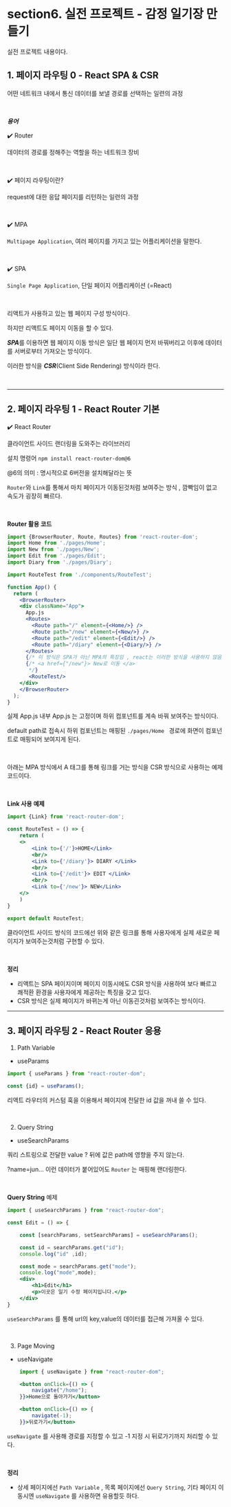 # section6. 실전 프로젝트 - 감정 일기장 만들기

실전 프로젝트 내용이다.


## 1. 페이지 라우팅 0 - React SPA & CSR

어떤 네트워크 내에서 통신 데이터를 보낼 경로를 선택하는 일련의 과정


</br>

***용어***

✔️ Router

데이터의 경로를 정해주는 역할을 하는 네트워크 장비

</br>

✔️ 페이지 라우팅이란?

request에 대한 응답 페이지를 리턴하는 일련의 과정

</br>

✔️ MPA

`Multipage Application`, 여러 페이지를 가지고 있는 어플리케이션을 말한다.

</br>

✔️ SPA

`Single Page Application`, 단일 페이지 어플리케이션 (=React)

</br>

리액트가 사용하고 있는 웹 페이지 구성 방식이다.

하지만 리액트도 페이지 이동을 할 수 있다.

***SPA***를 이용하면 웹 페이지 이동 방식은 일단 웹 페이지 먼저 바꿔버리고 이후에 데이터를 서버로부터 가져오는 방식이다.

이러한 방식을 ***CSR***(Client Side Rendering) 방식이라 한다.

</br>

---

## 2.  페이지 라우팅 1 - React Router 기본

✔️ React Router

클라이언트 사이드 랜더링을 도와주는 라이브러리


설치 명령어
`npm install react-router-dom@6`

@6의 의미 : 명시적으로 6버전을 설치해달라는 뜻

`Router`와 `Link`를 통해서 마치 페이지가 이동된것처럼 보여주는 방식 , 깜빡임이 없고 속도가 굉장히 빠르다.

<br/>

**Router 활용 코드**

``` jsx
import {BrowserRouter, Route, Routes} from 'react-router-dom';
import Home from './pages/Home';
import New from './pages/New';
import Edit from './pages/Edit';
import Diary from './pages/Diary';

import RouteTest from './components/RouteTest';

function App() {
  return (
    <BrowserRouter>
    <div className="App">
      App.js
      <Routes>
        <Route path="/" element={<Home/>} />
        <Route path="/new" element={<New/>} />
        <Route path="/edit" element={<Edit/>} />
        <Route path="/diary" element={<Diary/>} />
      </Routes>
      {/* 이 방식은 SPA가 아닌 MPA의 특징임 , react는 이러한 방식을 사용하지 않음 */}
      {/* <a href={"/new"}> New로 이동 </a>
       */}
       <RouteTest/>
    </div>
    </BrowserRouter>
  );
}
```

실제 App.js 내부 App.js 는 고정이며 하위 컴포넌트를 계속 바꿔 보여주는 방식이다.

default path로 접속시 하위 컴포넌트는 매핑된 `./pages/Home ` 경로에 화면이 컴포넌트로 매핑되어 보여지게 된다.

<br/>

아래는 MPA 방식에서 A 태그를 통해 링크를 거는 방식을 CSR 방식으로 사용하는 예제 코드이다.

<br/>

**Link 사용 예제**

```jsx
import {Link} from 'react-router-dom';

const RouteTest = () => {
    return (
    <>
        <Link to={'/'}>HOME</Link>
        <br/>
        <Link to={'/diary'}> DIARY </Link>
        <br/>
        <Link to={'/edit'}> EDIT </Link>
        <br/>
        <Link to={'/new'}> NEW</Link>
    </>
    )
}

export default RouteTest;

```

클라이언트 사이드 방식의 코드에선 위와 같은 링크를 통해 사용자에게 실제 새로운 페이지가 보여주는것처럼 구현할 수 있다.

<br/>

**정리**

- 리액트는 SPA 페이지이며 페이지 이동시에도 CSR 방식을 사용하여 보다 빠르고 쾌적환 환경을 사용자에게 제공하는 특징을 갖고 있다.
- CSR 방식은 실제 페이지가 바뀌는게 아닌 이동괸것처럼 보여주는 방식이다.


---

## 3.  페이지 라우팅 2 - React Router 응용

1. Path Variable
- useParams

``` jsx
import { useParams } from "react-router-dom";

const {id} = useParams();
```
리액트 라우터의 커스텀 훅을 이용해서 페이지에 전달한 id 값을 꺼내 쓸 수 있다.


<br/>

2. Query String
- useSearchParams

쿼리 스트링으로 전달한 value ? 뒤에 값은 path에 영향을 주지 않는다.

?name=jun... 이런 데이터가 붙어있어도 `Router` 는 매핑해 랜더링한다.

<br/>

**Query String** 예제
```jsx
import { useSearchParams } from "react-router-dom";

const Edit = () => {

    const [searchParams, setSearchParams] = useSearchParams();

    const id = searchParams.get("id");
    console.log("id" ,id);

    const mode = searchParams.get("mode");
    console.log("mode",mode);
    <div>
        <h1>Edit</h1>
        <p>이곳은 일기 수정 페이지입니다.</p>
    </div>
}
```
`useSearchParams` 를 통해 url의 key,value의 데이터를 접근해 가져올 수 있다.

<br/>

3. Page Moving
- useNavigate

```jsx
    import { useNavigate } from "react-router-dom";

    <button onClick={() => {
        navigate("/home");
    }}>Home으로 돌아가기</button>

    <button onClick={() => {
        navigate(-1);
    }}>뒤로가기</button>
```

`useNavigate` 를 사용해 경로를 지정할 수 있고 -1 지정 시 뒤로가기까지 처리할 수 있다.

<br/>

**정리**
- 상세 페이지에선 `Path Variable` , 목록 페이지에선 `Query String`, 기타 페이지 이동시엔 `useNavigate` 를 사용하면 유용할듯 하다. 

